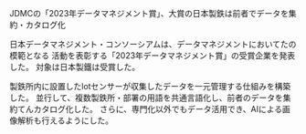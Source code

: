 JDMCの「2023年データマネジメント賞」、大賞の日本製鉄は前者でデータを集約・カタログ化

日本データマネジメント・コンソーシアムは、データマネジメントにおいてたの模範となる
活動を表彰する「2023年データマネジメント賞」の受賞企業を発表した。
対象は日本製鐵は受賞した。

製鉄所内に設置したlotセンサーが収集したデータを一元管理する仕組みを構築した。
並行して、複数製鉄所・部署の用語を共通言語化し、前者のデータを集約てんカタログ化した。
さらに、専門化以外でもデータ活用でき、AIによる画像解析も行えるようにした。
